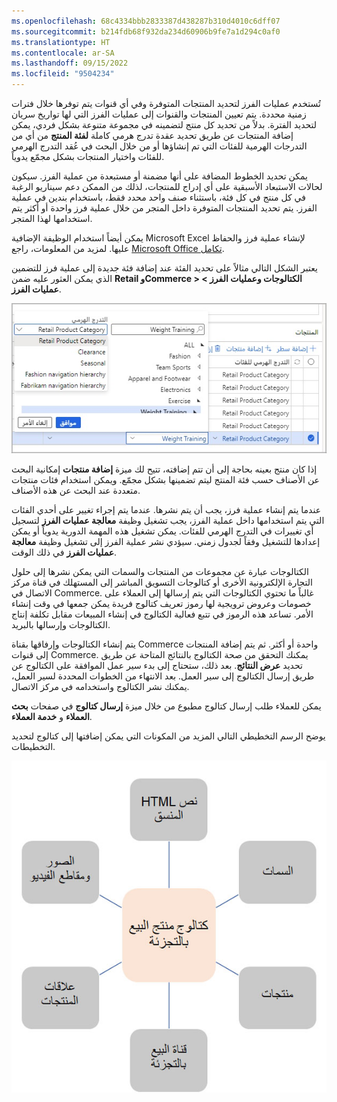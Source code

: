 ```yaml
---
ms.openlocfilehash: 68c4334bbb2833387d438287b310d4010c6dff07
ms.sourcegitcommit: b214fdb68f932da234d60906b9fe7a1d294c0af0
ms.translationtype: HT
ms.contentlocale: ar-SA
ms.lasthandoff: 09/15/2022
ms.locfileid: "9504234"
---
```

تُستخدم عمليات الفرز لتحديد المنتجات المتوفرة وفي أي قنوات يتم توفرها خلال فترات زمنية محددة. يتم تعيين المنتجات والقنوات إلى عمليات الفرز التي لها تواريخ سريان لتحديد الفترة. بدلاً من تحديد كل منتج لتضمينه في مجموعة متنوعة بشكل فردي، يمكن إضافة المنتجات عن طريق تحديد عقدة تدرج هرمي كاملة **لفئة المنتج** من أي من التدرجات الهرمية للفئات التي تم إنشاؤها أو من خلال البحث في عُقد التدرج الهرمي للفئات واختيار المنتجات بشكل مجمّع يدوياً. 

يمكن تحديد الخطوط المضافة على أنها مضمنة أو مستبعدة من عملية الفرز. سيكون لحالات الاستبعاد الأسبقية على أي إدراج للمنتجات، لذلك من الممكن دعم سيناريو الرغبة في كل منتج في كل فئة، باستثناء صنف واحد محدد فقط، باستخدام بندين في عملية الفرز. يتم تحديد المنتجات المتوفرة داخل المتجر من خلال عملية فرز واحدة أو أكثر يتم استخدامها لهذا المتجر. 

يمكن أيضاً استخدام الوظيفة الإضافية Microsoft Excel لإنشاء عملية فرز والحفاظ عليها. لمزيد من المعلومات، راجع [Microsoft Office تكامل](/training/modules/implement-common-integration-features-finance-ops/2-office/?azure-portal=true). 

يعتبر الشكل التالي مثالاً على تحديد الفئة عند إضافة فئة جديدة إلى عملية فرز للتضمين الذي يمكن العثور عليه ضمن **Retail وCommerce > الكتالوجات وعمليات الفرز > عمليات الفرز**.
 
![ لقطة شاشة لاختيار فئة في صفحة عمليات الفرز.](../media/category-selection-ss.jpg)

إذا كان منتج بعينه بحاجة إلى أن تتم إضافته، تتيح لك ميزة **‏‫إضافة منتجات‬** إمكانية البحث عن الأصناف حسب فئة المنتج ليتم تضمينها بشكل مجمّع. ويمكن استخدام فئات منتجات متعددة عند البحث عن هذه الأصناف. 

عندما يتم إنشاء عملية فرز، يجب أن يتم نشرها. عندما يتم إجراء تغيير على أحدي الفئات التي يتم استخدامها داخل عملية الفرز، يجب تشغيل وظيفة **معالجة عمليات الفرز** لتسجيل أي تغييرات في التدرج الهرمي للفئات. يمكن تشغيل هذه المهمة الدورية يدوياً أو يمكن إعدادها للتشغيل وفقاً لجدول زمني. سيؤدي نشر عملية الفرز إلى تشغيل وظيفة **معالجة عمليات الفرز** في ذلك الوقت.

الكتالوجات عبارة عن مجموعات من المنتجات والسمات التي يمكن نشرها إلى حلول التجارة الإلكترونية الأخرى أو كتالوجات التسويق المباشر إلى المستهلك في قناة مركز الاتصال في Commerce.‬ غالباً ما تحتوي الكتالوجات التي يتم إرسالها إلى العملاء على خصومات وعروض ترويجية لها رموز تعريف كتالوج فريدة يمكن جمعها في وقت إنشاء الأمر. تساعد هذه الرموز في تتبع فعالية الكتالوج في إنشاء المبيعات مقابل تكلفة إنتاج الكتالوجات وإرسالها بالبريد. 

يتم إنشاء الكتالوجات وإرفاقها بقناة Commerce واحدة أو أكثر. ثم يتم إضافة المنتجات إلى قنوات Commerce. يمكنك التحقق من صحة الكتالوج بالنتائج المتاحة عن طريق تحديد **عرض النتائج**. بعد ذلك، ستحتاج إلى بدء سير عمل الموافقة على الكتالوج عن طريق إرسال الكتالوج إلى سير العمل. بعد الانتهاء من الخطوات المحددة لسير العمل، يمكنك نشر الكتالوج واستخدامه في مركز الاتصال. 

يمكن للعملاء طلب إرسال كتالوج مطبوع من خلال ميزة **إرسال كتالوج** في صفحات **بحث العملاء** و **خدمة العملاء**.

يوضح الرسم التخطيطي التالي المزيد من المكونات التي يمكن إضافتها إلى كتالوج لتحديد التخطيطات. 
 

![رسم تخطيطي لبرنامج Dynamics 365 Commerce يوضح مكونات الكتالوج.](../media/catalog-components-c.jpg)
